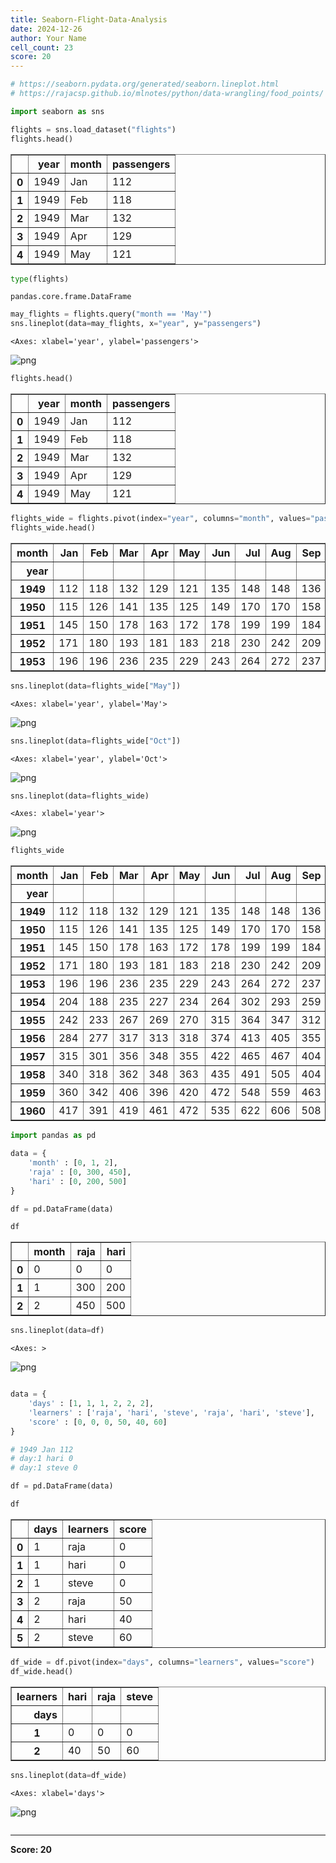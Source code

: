 ```yaml
---
title: Seaborn-Flight-Data-Analysis
date: 2024-12-26
author: Your Name
cell_count: 23
score: 20
---
```


```python
# https://seaborn.pydata.org/generated/seaborn.lineplot.html
# https://rajacsp.github.io/mlnotes/python/data-wrangling/food_points/
```


```python
import seaborn as sns
```


```python
flights = sns.load_dataset("flights")
flights.head()
```




<div>
<style scoped>
    .dataframe tbody tr th:only-of-type {
        vertical-align: middle;
    }

    .dataframe tbody tr th {
        vertical-align: top;
    }

    .dataframe thead th {
        text-align: right;
    }
</style>
<table border="1" class="dataframe">
  <thead>
    <tr style="text-align: right;">
      <th></th>
      <th>year</th>
      <th>month</th>
      <th>passengers</th>
    </tr>
  </thead>
  <tbody>
    <tr>
      <th>0</th>
      <td>1949</td>
      <td>Jan</td>
      <td>112</td>
    </tr>
    <tr>
      <th>1</th>
      <td>1949</td>
      <td>Feb</td>
      <td>118</td>
    </tr>
    <tr>
      <th>2</th>
      <td>1949</td>
      <td>Mar</td>
      <td>132</td>
    </tr>
    <tr>
      <th>3</th>
      <td>1949</td>
      <td>Apr</td>
      <td>129</td>
    </tr>
    <tr>
      <th>4</th>
      <td>1949</td>
      <td>May</td>
      <td>121</td>
    </tr>
  </tbody>
</table>
</div>




```python
type(flights)
```




    pandas.core.frame.DataFrame




```python
may_flights = flights.query("month == 'May'")
sns.lineplot(data=may_flights, x="year", y="passengers")
```




    <Axes: xlabel='year', ylabel='passengers'>




    
![png](/mlnotes/images/seaborn-flight-data-analysis_4_1.png)
    



```python
flights.head()
```




<div>
<style scoped>
    .dataframe tbody tr th:only-of-type {
        vertical-align: middle;
    }

    .dataframe tbody tr th {
        vertical-align: top;
    }

    .dataframe thead th {
        text-align: right;
    }
</style>
<table border="1" class="dataframe">
  <thead>
    <tr style="text-align: right;">
      <th></th>
      <th>year</th>
      <th>month</th>
      <th>passengers</th>
    </tr>
  </thead>
  <tbody>
    <tr>
      <th>0</th>
      <td>1949</td>
      <td>Jan</td>
      <td>112</td>
    </tr>
    <tr>
      <th>1</th>
      <td>1949</td>
      <td>Feb</td>
      <td>118</td>
    </tr>
    <tr>
      <th>2</th>
      <td>1949</td>
      <td>Mar</td>
      <td>132</td>
    </tr>
    <tr>
      <th>3</th>
      <td>1949</td>
      <td>Apr</td>
      <td>129</td>
    </tr>
    <tr>
      <th>4</th>
      <td>1949</td>
      <td>May</td>
      <td>121</td>
    </tr>
  </tbody>
</table>
</div>




```python
flights_wide = flights.pivot(index="year", columns="month", values="passengers")
flights_wide.head()
```




<div>
<style scoped>
    .dataframe tbody tr th:only-of-type {
        vertical-align: middle;
    }

    .dataframe tbody tr th {
        vertical-align: top;
    }

    .dataframe thead th {
        text-align: right;
    }
</style>
<table border="1" class="dataframe">
  <thead>
    <tr style="text-align: right;">
      <th>month</th>
      <th>Jan</th>
      <th>Feb</th>
      <th>Mar</th>
      <th>Apr</th>
      <th>May</th>
      <th>Jun</th>
      <th>Jul</th>
      <th>Aug</th>
      <th>Sep</th>
      <th>Oct</th>
      <th>Nov</th>
      <th>Dec</th>
    </tr>
    <tr>
      <th>year</th>
      <th></th>
      <th></th>
      <th></th>
      <th></th>
      <th></th>
      <th></th>
      <th></th>
      <th></th>
      <th></th>
      <th></th>
      <th></th>
      <th></th>
    </tr>
  </thead>
  <tbody>
    <tr>
      <th>1949</th>
      <td>112</td>
      <td>118</td>
      <td>132</td>
      <td>129</td>
      <td>121</td>
      <td>135</td>
      <td>148</td>
      <td>148</td>
      <td>136</td>
      <td>119</td>
      <td>104</td>
      <td>118</td>
    </tr>
    <tr>
      <th>1950</th>
      <td>115</td>
      <td>126</td>
      <td>141</td>
      <td>135</td>
      <td>125</td>
      <td>149</td>
      <td>170</td>
      <td>170</td>
      <td>158</td>
      <td>133</td>
      <td>114</td>
      <td>140</td>
    </tr>
    <tr>
      <th>1951</th>
      <td>145</td>
      <td>150</td>
      <td>178</td>
      <td>163</td>
      <td>172</td>
      <td>178</td>
      <td>199</td>
      <td>199</td>
      <td>184</td>
      <td>162</td>
      <td>146</td>
      <td>166</td>
    </tr>
    <tr>
      <th>1952</th>
      <td>171</td>
      <td>180</td>
      <td>193</td>
      <td>181</td>
      <td>183</td>
      <td>218</td>
      <td>230</td>
      <td>242</td>
      <td>209</td>
      <td>191</td>
      <td>172</td>
      <td>194</td>
    </tr>
    <tr>
      <th>1953</th>
      <td>196</td>
      <td>196</td>
      <td>236</td>
      <td>235</td>
      <td>229</td>
      <td>243</td>
      <td>264</td>
      <td>272</td>
      <td>237</td>
      <td>211</td>
      <td>180</td>
      <td>201</td>
    </tr>
  </tbody>
</table>
</div>




```python
sns.lineplot(data=flights_wide["May"])
```




    <Axes: xlabel='year', ylabel='May'>




    
![png](/mlnotes/images/seaborn-flight-data-analysis_7_1.png)
    



```python
sns.lineplot(data=flights_wide["Oct"])
```




    <Axes: xlabel='year', ylabel='Oct'>




    
![png](/mlnotes/images/seaborn-flight-data-analysis_8_1.png)
    



```python
sns.lineplot(data=flights_wide)
```




    <Axes: xlabel='year'>




    
![png](/mlnotes/images/seaborn-flight-data-analysis_9_1.png)
    



```python
flights_wide
```




<div>
<style scoped>
    .dataframe tbody tr th:only-of-type {
        vertical-align: middle;
    }

    .dataframe tbody tr th {
        vertical-align: top;
    }

    .dataframe thead th {
        text-align: right;
    }
</style>
<table border="1" class="dataframe">
  <thead>
    <tr style="text-align: right;">
      <th>month</th>
      <th>Jan</th>
      <th>Feb</th>
      <th>Mar</th>
      <th>Apr</th>
      <th>May</th>
      <th>Jun</th>
      <th>Jul</th>
      <th>Aug</th>
      <th>Sep</th>
      <th>Oct</th>
      <th>Nov</th>
      <th>Dec</th>
    </tr>
    <tr>
      <th>year</th>
      <th></th>
      <th></th>
      <th></th>
      <th></th>
      <th></th>
      <th></th>
      <th></th>
      <th></th>
      <th></th>
      <th></th>
      <th></th>
      <th></th>
    </tr>
  </thead>
  <tbody>
    <tr>
      <th>1949</th>
      <td>112</td>
      <td>118</td>
      <td>132</td>
      <td>129</td>
      <td>121</td>
      <td>135</td>
      <td>148</td>
      <td>148</td>
      <td>136</td>
      <td>119</td>
      <td>104</td>
      <td>118</td>
    </tr>
    <tr>
      <th>1950</th>
      <td>115</td>
      <td>126</td>
      <td>141</td>
      <td>135</td>
      <td>125</td>
      <td>149</td>
      <td>170</td>
      <td>170</td>
      <td>158</td>
      <td>133</td>
      <td>114</td>
      <td>140</td>
    </tr>
    <tr>
      <th>1951</th>
      <td>145</td>
      <td>150</td>
      <td>178</td>
      <td>163</td>
      <td>172</td>
      <td>178</td>
      <td>199</td>
      <td>199</td>
      <td>184</td>
      <td>162</td>
      <td>146</td>
      <td>166</td>
    </tr>
    <tr>
      <th>1952</th>
      <td>171</td>
      <td>180</td>
      <td>193</td>
      <td>181</td>
      <td>183</td>
      <td>218</td>
      <td>230</td>
      <td>242</td>
      <td>209</td>
      <td>191</td>
      <td>172</td>
      <td>194</td>
    </tr>
    <tr>
      <th>1953</th>
      <td>196</td>
      <td>196</td>
      <td>236</td>
      <td>235</td>
      <td>229</td>
      <td>243</td>
      <td>264</td>
      <td>272</td>
      <td>237</td>
      <td>211</td>
      <td>180</td>
      <td>201</td>
    </tr>
    <tr>
      <th>1954</th>
      <td>204</td>
      <td>188</td>
      <td>235</td>
      <td>227</td>
      <td>234</td>
      <td>264</td>
      <td>302</td>
      <td>293</td>
      <td>259</td>
      <td>229</td>
      <td>203</td>
      <td>229</td>
    </tr>
    <tr>
      <th>1955</th>
      <td>242</td>
      <td>233</td>
      <td>267</td>
      <td>269</td>
      <td>270</td>
      <td>315</td>
      <td>364</td>
      <td>347</td>
      <td>312</td>
      <td>274</td>
      <td>237</td>
      <td>278</td>
    </tr>
    <tr>
      <th>1956</th>
      <td>284</td>
      <td>277</td>
      <td>317</td>
      <td>313</td>
      <td>318</td>
      <td>374</td>
      <td>413</td>
      <td>405</td>
      <td>355</td>
      <td>306</td>
      <td>271</td>
      <td>306</td>
    </tr>
    <tr>
      <th>1957</th>
      <td>315</td>
      <td>301</td>
      <td>356</td>
      <td>348</td>
      <td>355</td>
      <td>422</td>
      <td>465</td>
      <td>467</td>
      <td>404</td>
      <td>347</td>
      <td>305</td>
      <td>336</td>
    </tr>
    <tr>
      <th>1958</th>
      <td>340</td>
      <td>318</td>
      <td>362</td>
      <td>348</td>
      <td>363</td>
      <td>435</td>
      <td>491</td>
      <td>505</td>
      <td>404</td>
      <td>359</td>
      <td>310</td>
      <td>337</td>
    </tr>
    <tr>
      <th>1959</th>
      <td>360</td>
      <td>342</td>
      <td>406</td>
      <td>396</td>
      <td>420</td>
      <td>472</td>
      <td>548</td>
      <td>559</td>
      <td>463</td>
      <td>407</td>
      <td>362</td>
      <td>405</td>
    </tr>
    <tr>
      <th>1960</th>
      <td>417</td>
      <td>391</td>
      <td>419</td>
      <td>461</td>
      <td>472</td>
      <td>535</td>
      <td>622</td>
      <td>606</td>
      <td>508</td>
      <td>461</td>
      <td>390</td>
      <td>432</td>
    </tr>
  </tbody>
</table>
</div>




```python
import pandas as pd
```


```python
data = {
    'month' : [0, 1, 2],
    'raja' : [0, 300, 450],
    'hari' : [0, 200, 500]
}
```


```python
df = pd.DataFrame(data)
```


```python
df
```




<div>
<style scoped>
    .dataframe tbody tr th:only-of-type {
        vertical-align: middle;
    }

    .dataframe tbody tr th {
        vertical-align: top;
    }

    .dataframe thead th {
        text-align: right;
    }
</style>
<table border="1" class="dataframe">
  <thead>
    <tr style="text-align: right;">
      <th></th>
      <th>month</th>
      <th>raja</th>
      <th>hari</th>
    </tr>
  </thead>
  <tbody>
    <tr>
      <th>0</th>
      <td>0</td>
      <td>0</td>
      <td>0</td>
    </tr>
    <tr>
      <th>1</th>
      <td>1</td>
      <td>300</td>
      <td>200</td>
    </tr>
    <tr>
      <th>2</th>
      <td>2</td>
      <td>450</td>
      <td>500</td>
    </tr>
  </tbody>
</table>
</div>




```python
sns.lineplot(data=df)
```




    <Axes: >




    
![png](/mlnotes/images/seaborn-flight-data-analysis_15_1.png)
    



```python

```


```python
data = {
    'days' : [1, 1, 1, 2, 2, 2],
    'learners' : ['raja', 'hari', 'steve', 'raja', 'hari', 'steve'],
    'score' : [0, 0, 0, 50, 40, 60]
}

# 1949 Jan 112
# day:1 hari 0
# day:1 steve 0
```


```python
df = pd.DataFrame(data)
```


```python
df
```




<div>
<style scoped>
    .dataframe tbody tr th:only-of-type {
        vertical-align: middle;
    }

    .dataframe tbody tr th {
        vertical-align: top;
    }

    .dataframe thead th {
        text-align: right;
    }
</style>
<table border="1" class="dataframe">
  <thead>
    <tr style="text-align: right;">
      <th></th>
      <th>days</th>
      <th>learners</th>
      <th>score</th>
    </tr>
  </thead>
  <tbody>
    <tr>
      <th>0</th>
      <td>1</td>
      <td>raja</td>
      <td>0</td>
    </tr>
    <tr>
      <th>1</th>
      <td>1</td>
      <td>hari</td>
      <td>0</td>
    </tr>
    <tr>
      <th>2</th>
      <td>1</td>
      <td>steve</td>
      <td>0</td>
    </tr>
    <tr>
      <th>3</th>
      <td>2</td>
      <td>raja</td>
      <td>50</td>
    </tr>
    <tr>
      <th>4</th>
      <td>2</td>
      <td>hari</td>
      <td>40</td>
    </tr>
    <tr>
      <th>5</th>
      <td>2</td>
      <td>steve</td>
      <td>60</td>
    </tr>
  </tbody>
</table>
</div>




```python
df_wide = df.pivot(index="days", columns="learners", values="score")
df_wide.head()
```




<div>
<style scoped>
    .dataframe tbody tr th:only-of-type {
        vertical-align: middle;
    }

    .dataframe tbody tr th {
        vertical-align: top;
    }

    .dataframe thead th {
        text-align: right;
    }
</style>
<table border="1" class="dataframe">
  <thead>
    <tr style="text-align: right;">
      <th>learners</th>
      <th>hari</th>
      <th>raja</th>
      <th>steve</th>
    </tr>
    <tr>
      <th>days</th>
      <th></th>
      <th></th>
      <th></th>
    </tr>
  </thead>
  <tbody>
    <tr>
      <th>1</th>
      <td>0</td>
      <td>0</td>
      <td>0</td>
    </tr>
    <tr>
      <th>2</th>
      <td>40</td>
      <td>50</td>
      <td>60</td>
    </tr>
  </tbody>
</table>
</div>




```python
sns.lineplot(data=df_wide)
```




    <Axes: xlabel='days'>




    
![png](/mlnotes/images/seaborn-flight-data-analysis_21_1.png)
    



```python

```


---
**Score: 20**